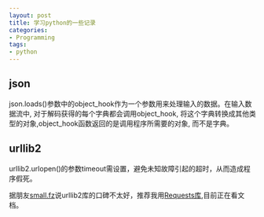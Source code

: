 ```yaml
---
layout: post
title: 学习python的一些记录
categories:
- Programming
tags:
- python
---
```


## json

json.loads()参数中的object_hook作为一个参数用来处理输入的数据。在输入数据流中, 对于解码获得的每个字典都会调用object_hook, 将这个字典转换成其他类型的对象,object_hook函数返回的是调用程序所需要的对象, 而不是字典。

## urllib2

urllib2.urlopen()的参数timeout需设置，避免未知故障引起的超时，从而造成程序假死。

据朋友[small.fz](http://bluemask.net)说urllib2库的口碑不太好，推荐我用[Requests库](http://cn.python-requests.org/en/latest/),目前正在看文档。
